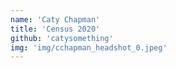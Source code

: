 ```yaml
---
name: 'Caty Chapman'
title: 'Census 2020'
github: 'catysomething'
img: 'img/cchapman_headshot_0.jpeg'
---
```

